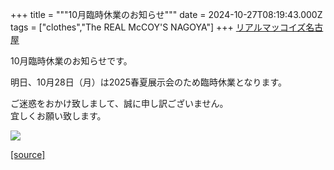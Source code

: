 +++
title = """10月臨時休業のお知らせ"""
date = 2024-10-27T08:19:43.000Z
tags = ["clothes","The REAL McCOY'S NAGOYA"]
+++
[リアルマッコイズ名古屋](https://www.instagram.com/explore/tags/%E3%83%AA%E3%82%A2%E3%83%AB%E3%83%9E%E3%83%83%E3%82%B3%E3%82%A4%E3%82%BA%E5%90%8D%E5%8F%A4%E5%B1%8B/)  
  
10月臨時休業のお知らせです。  
  
明日、10月28日（月）は2025春夏展示会のため臨時休業となります。  
  
ご迷惑をおかけ致しまして、誠に申し訳ございません。  
宜しくお願い致します。

[![](https://stat.ameba.jp/user_images/20241027/17/realmccoy-nagoya/48/96/j/o2764276415502870639.jpg)](https://stat.ameba.jp/user_images/20241027/17/realmccoy-nagoya/48/96/j/o2764276415502870639.jpg)

[[source]](https://ameblo.jp/realmccoy-nagoya/entry-12872819486.html)
